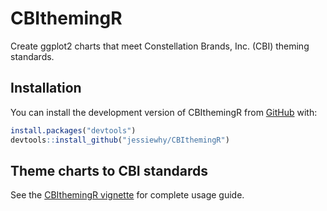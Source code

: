 
# CBIthemingR

<!-- badges: start -->
<!-- badges: end -->

Create ggplot2 charts that meet Constellation Brands, Inc. (CBI) theming standards. 

## Installation

You can install the development version of CBIthemingR from [GitHub](https://github.com/) with:

``` r
install.packages("devtools")
devtools::install_github("jessiewhy/CBIthemingR")
```

## Theme charts to CBI standards

See the [CBIthemingR vignette](https://jessiewhy.github.io/CBIthemingR/) for complete usage guide.

